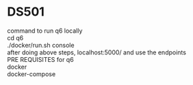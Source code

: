 # DS501
command to run q6 locally
<br>
cd q6
<br>
./docker/run.sh console
<br>
after doing above steps, localhost:5000/ and use the endpoints
<br>
PRE REQUISITES for q6
<br>
docker
<br>
docker-compose
